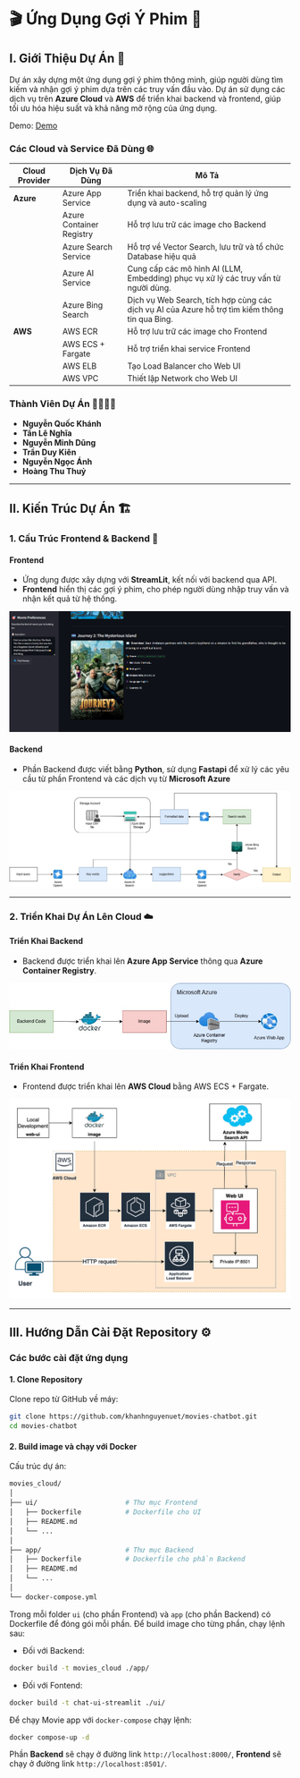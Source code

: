 # 🎬 Ứng Dụng Gợi Ý Phim 🌟

## I. Giới Thiệu Dự Án 🧐

Dự án xây dựng một ứng dụng gợi ý phim thông minh, giúp người dùng tìm kiếm và nhận gợi ý phim dựa trên các truy vấn đầu vào. Dự án sử dụng các dịch vụ trên **Azure Cloud** và **AWS** để triển khai backend và frontend, giúp tối ưu hóa hiệu suất và khả năng mở rộng của ứng dụng.

Demo:
[Demo](demo_path.mp4)

### Các Cloud và Service Đã Dùng 🌐

| **Cloud Provider** | **Dịch Vụ Đã Dùng**                                                     | **Mô Tả**                                                           |
|--------------------|------------------------------------------------------------------------|---------------------------------------------------------------------|
| **Azure**          | Azure App Service                                                    | Triển khai backend, hỗ trợ quản lý ứng dụng và auto-scaling          |
|                    | Azure Container Registry                                                | Hỗ trợ lưu trữ các image cho Backend      |
|                    | Azure Search Service                                                       | Hỗ trợ về Vector Search, lưu trữ và tổ chức Database hiệu quả               |
|                    | Azure AI Service                                                       | Cung cấp các mô hình AI (LLM, Embedding) phục vụ xử lý các truy vấn từ người dùng.                  |
|                    | Azure Bing Search                                                       | Dịch vụ Web Search, tích hợp cùng các dịch vụ AI của Azure hỗ trợ tìm kiếm thông tin qua Bing.                  |
| **AWS**            | AWS ECR                                                            | Hỗ trợ lưu trữ các image cho Frontend       |
|                    | AWS ECS + Fargate                                                              | Hỗ trợ triển khai service Frontend                         |
|                    | AWS ELB                                                    | Tạo Load Balancer cho Web UI                                  |
|                    | AWS VPC                                                    | Thiết lập Network cho Web UI                                 |


### Thành Viên Dự Án 👩‍💻👨‍💻

- **Nguyễn Quốc Khánh**
- **Tần Lê Nghĩa**
- **Nguyễn Minh Dũng**
- **Trần Duy Kiên**
- **Nguyễn Ngọc Ánh**
- **Hoàng Thu Thuỷ**

---

## II. Kiến Trúc Dự Án 🏗️

### 1. Cấu Trúc Frontend & Backend 🔧

#### **Frontend**

- Ứng dụng được xây dựng với **StreamLit**, kết nối với backend qua API.
- **Frontend** hiển thị các gợi ý phim, cho phép người dùng nhập truy vấn và nhận kết quả từ hệ thống.

![Frontend Architecture](assests/UI_sample.png)

#### **Backend**

- Phần Backend được viết bằng **Python**, sử dụng **Fastapi** để xử lý các yêu cầu từ phần Frontend và các dịch vụ từ **Microsoft Azure**

![Backend Architecture](assests/workflow.jpg)

---

### 2. Triển Khai Dự Án Lên Cloud ☁️

#### **Triển Khai Backend**

- Backend được triển khai lên **Azure App Service** thông qua **Azure Container Registry**.

![Deploy Backend](assests/deployBE.jpg)

#### **Triển Khai Frontend**

- Frontend được triển khai lên **AWS Cloud** bằng AWS ECS + Fargate.

![Deploy Frontend](assests/FE_depl.jpg)

---

## III. Hướng Dẫn Cài Đặt Repository ⚙️

### Các bước cài đặt ứng dụng

#### 1. Clone Repository

Clone repo từ GitHub về máy:

```bash
git clone https://github.com/khanhnguyenuet/movies-chatbot.git
cd movies-chatbot
```

#### 2. Build image và chạy với Docker

Cấu trúc dự án:

```bash
movies_cloud/
│
├── ui/                      # Thư mục Frontend
│   ├── Dockerfile           # Dockerfile cho UI
│   ├── README.md            
│   └── ...
│
├── app/                     # Thư mục Backend
│   ├── Dockerfile           # Dockerfile cho phần Backend
│   ├── README.md            
│   └── ...
│
└── docker-compose.yml
```

Trong mỗi folder ```ui``` (cho phần Frontend) và ```app``` (cho phần Backend) có Dockerfile để đóng gói mỗi phần. Để build image cho từng phần, chạy lệnh sau:

- Đối với Backend:

```bash
docker build -t movies_cloud ./app/
```

- Đối với Fontend:

```bash
docker build -t chat-ui-streamlit ./ui/
```

Để chạy Movie app với ```docker-compose``` chạy lệnh:

```bash
docker compose-up -d
```

Phần **Backend** sẽ chạy ở đường link ```http://localhost:8000/```, **Frontend** sẽ chạy ở đường link ```http://localhost:8501/```.
